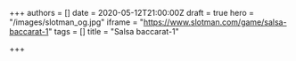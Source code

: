 +++
authors = []
date = 2020-05-12T21:00:00Z
draft = true
hero = "/images/slotman_og.jpg"
iframe = "https://www.slotman.com/game/salsa-baccarat-1"
tags = []
title = "Salsa baccarat-1"

+++
